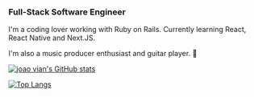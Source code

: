 ### Full-Stack Software Engineer
I'm a coding lover working with Ruby on Rails.
Currently learning React, React Native and Next.JS.

I'm also a music producer enthusiast and guitar player. 🎸

[![joao vian's GitHub stats](https://github-readme-stats.vercel.app/api?username=joaovian06&count_private=true&show_icons=true&include_all_commits=true&theme=dracula&orgs=Caiena)](https://github.com/anuraghazra/github-readme-stats)

[![Top Langs](https://github-readme-stats.vercel.app/api/top-langs/?username=joaovian06&theme=dracula)](https://github.com/anuraghazra/github-readme-stats)
<!--
**joaovian06/joaovian06** is a ✨ _special_ ✨ repository because its `README.md` (this file) appears on your GitHub profile.

Here are some ideas to get you started:

- 🔭 I’m currently working on ...
- 🌱 I’m currently learning ...
- 👯 I’m looking to collaborate on ...
- 🤔 I’m looking for help with ...
- 💬 Ask me about ...
- 📫 How to reach me: ...
- 😄 Pronouns: ...
- ⚡ Fun fact: ...
-->
